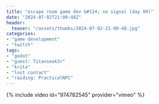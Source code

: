 ```yaml
---
title: "escape room game dev &#124; no signal (day 99)"
date: "2024-07-02T21:00:48Z"
header:
  teaser: "/assets/thumbs/2024-07-02-21-00-48.jpg"
categories:
- "game development"
- "twitch"
tags:
- "godot"
- "guest: Titanseek3r"
- "krita"
- "lost contact"
- "raiding: PracticalNPC"
---
```

{% include video id="974782545" provider="vimeo" %}

